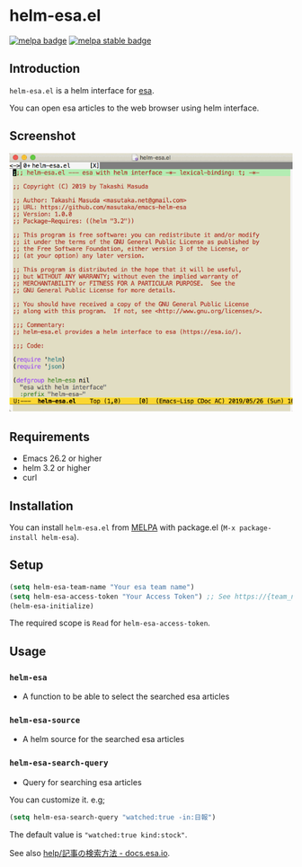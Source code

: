 # helm-esa.el

[![melpa badge][melpa-badge]][melpa-link]
[![melpa stable badge][melpa-stable-badge]][melpa-stable-link]

[melpa-link]: https://melpa.org/#/helm-esa
[melpa-stable-link]: https://stable.melpa.org/#/helm-esa
[melpa-badge]: https://melpa.org/packages/helm-esa-badge.svg
[melpa-stable-badge]: https://stable.melpa.org/packages/helm-esa-badge.svg

## Introduction

`helm-esa.el` is a helm interface for [esa](https://esa.io/).

You can open esa articles to the web browser using helm interface.

## Screenshot

![helm-esa](image/helm-esa.gif)

## Requirements

* Emacs 26.2 or higher
* helm 3.2 or higher
* curl

## Installation

You can install `helm-esa.el` from [MELPA](https://melpa.org) with package.el (`M-x package-install helm-esa`).

## Setup

```lisp
(setq helm-esa-team-name "Your esa team name")
(setq helm-esa-access-token "Your Access Token") ;; See https://{team_name}.esa.io/user/applications
(helm-esa-initialize)
```

The required scope is `Read` for `helm-esa-access-token`.

## Usage

### `helm-esa`

* A function to be able to select the searched esa articles

### `helm-esa-source`

* A helm source for the searched esa articles

### `helm-esa-search-query`

* Query for searching esa articles

You can customize it. e.g;

```lisp
(setq helm-esa-search-query "watched:true -in:日報")
```

The default value is `"watched:true kind:stock"`.

See also [help/記事の検索方法 \- docs\.esa\.io](https://docs.esa.io/posts/104).
